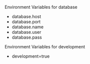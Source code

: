 Environment Variables for database

- database.host
- database.port
- database.name
- database.user
- database.pass

Environment Variables for development

- development=true
